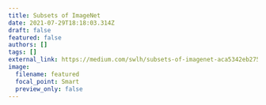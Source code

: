 ```yaml
---
title: Subsets of ImageNet
date: 2021-07-29T18:18:03.314Z
draft: false
featured: false
authors: []
tags: []
external_link: https://medium.com/swlh/subsets-of-imagenet-aca5342eb275
image:
  filename: featured
  focal_point: Smart
  preview_only: false
---
```

